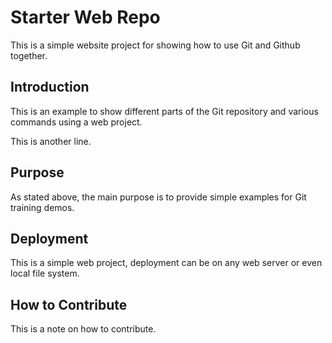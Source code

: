 # Starter Web Repo

This is a simple website project for
showing how to use Git and Github together.

## Introduction

This is an example to show different parts
of the Git repository and various commands
using a web project.

This is another line.

## Purpose

As stated above, the main purpose is to
provide simple examples for Git training demos.

## Deployment

This is a simple web project, deployment
can be on any web server or even local
file system.

## How to Contribute

This is a note on how to contribute.
